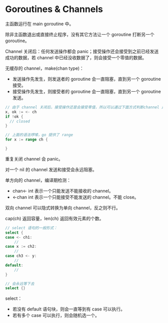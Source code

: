 # Goroutines & Channels

主函数运行在 main goroutine 中。

除非主函数退出或直接终止程序，没有其它方法让一个 goroutine 打断另一个 goroutine。

Channel 关闭后：任何发送操作都会 panic；接受操作还会接受到之前已经发送成功的数据，若 channel 中已经没收数据了，则会接受一个零值的数据。

无缓存的 channel，make\(chan type\)：

* 发送操作先发生，则发送者的 goroutine 会一直阻塞，直到另一个 goroutine 接受。
* 接受操作先发生，则接受者的 goroutine 会一直阻塞，直到另一个 goroutine 发送。

```go
// 由于 channel 关闭后，接受操作还是会接受零值，所以可以通过下面方式判断channel 是否关闭
x, ok := <- ch
if !ok {
  // closed
}

// 上面的语法啰嗦，go 提供了 range
for x := range ch {

}
```

重复关闭 channel 会 panic。

对一个 nil 的 channel 发送和接受会永远阻塞。

单方向的 channel，编译期检测：

* chan&lt;- int 表示一个只能发送不能接收的 channel。
* &lt;-chan int 表示一个只能接受不能发送的 channel。不能 close。

双向 channel 可以隐式转换为单向 channel，反之则不行。

cap\(ch\) 返回容量，len\(ch\) 返回有效元素的个数。

```go
// select 语句的一般形式：
select {
case <- ch1:
    //
case x := ch2:
    //
case ch3 <- y:
    // 
default:
    // 
}

// 会永远等下去
select {}
```

select：

* 若没有 default 语句块，则会一直等到有 case 可以执行。
* 若有多个 case 可以执行，则会随机选一个。



